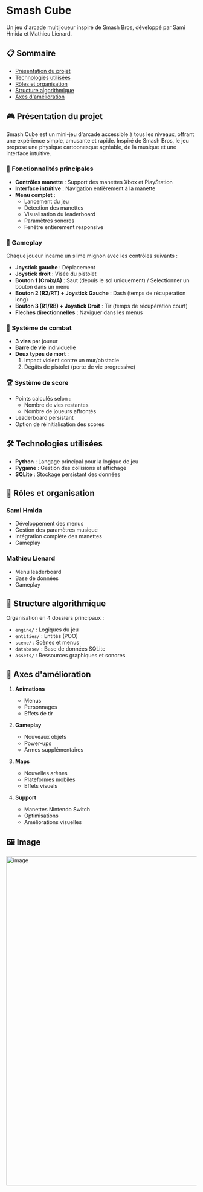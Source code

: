 # Smash Cube

Un jeu d'arcade multijoueur inspiré de Smash Bros, développé par Sami Hmida et Mathieu Lienard.

## 📋 Sommaire
- [Présentation du projet](#présentation-du-projet)
- [Technologies utilisées](#technologies-utilisées)
- [Rôles et organisation](#rôles-et-organisation)
- [Structure algorithmique](#structure-algorithmique)
- [Axes d'amélioration](#axes-damélioration)

## 🎮 Présentation du projet

Smash Cube est un mini-jeu d'arcade accessible à tous les niveaux, offrant une expérience simple, amusante et rapide. Inspiré de Smash Bros, le jeu propose une physique cartoonesque agréable, de la musique et une interface intuitive.

### 🎯 Fonctionnalités principales

- **Contrôles manette** : Support des manettes Xbox et PlayStation
- **Interface intuitive** : Navigation entièrement à la manette
- **Menu complet** :
  - Lancement du jeu
  - Détection des manettes
  - Visualisation du leaderboard
  - Paramètres sonores
  - Fenêtre entierement responsive

### 🎲 Gameplay

Chaque joueur incarne un slime mignon avec les contrôles suivants :
- **Joystick gauche** : Déplacement
- **Joystick droit** : Visée du pistolet
- **Bouton 1 (Croix/A)** : Saut (depuis le sol uniquement) / Selectionner un bouton dans un menu
- **Bouton 2 (R2/RT) + Joystick Gauche** : Dash (temps de récupération long)
- **Bouton 3 (R1/RB) + Joystick Droit** : Tir (temps de récupération court)
- **Fleches directionnelles** : Naviguer dans les menus

### 💪 Système de combat

- **3 vies** par joueur
- **Barre de vie** individuelle
- **Deux types de mort** :
  1. Impact violent contre un mur/obstacle
  2. Dégâts de pistolet (perte de vie progressive)

### 🏆 Système de score

- Points calculés selon :
  - Nombre de vies restantes
  - Nombre de joueurs affrontés
- Leaderboard persistant
- Option de réinitialisation des scores

## 🛠️ Technologies utilisées

- **Python** : Langage principal pour la logique de jeu
- **Pygame** : Gestion des collisions et affichage
- **SQLite** : Stockage persistant des données

## 👥 Rôles et organisation

### Sami Hmida
- Développement des menus
- Gestion des paramètres musique
- Intégration complète des manettes
- Gameplay

### Mathieu Lienard
- Menu leaderboard
- Base de données
- Gameplay

## 📁 Structure algorithmique

Organisation en 4 dossiers principaux :
- `engine/` : Logiques du jeu
- `entities/` : Entités (POO)
- `scene/` : Scènes et menus
- `database/` : Base de données SQLite
- `assets/` : Ressources graphiques et sonores

## 🔮 Axes d'amélioration

1. **Animations**
   - Menus
   - Personnages
   - Effets de tir

2. **Gameplay**
   - Nouveaux objets
   - Power-ups
   - Armes supplémentaires

3. **Maps**
   - Nouvelles arènes
   - Plateformes mobiles
   - Effets visuels

4. **Support**
   - Manettes Nintendo Switch
   - Optimisations
   - Améliorations visuelles
  
## 🖼️ Image

<img width="1472" height="872" alt="image" src="https://github.com/user-attachments/assets/124df40d-d6eb-4cdf-bc7c-fdde3d7c232b" />

